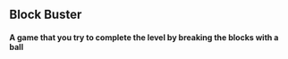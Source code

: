 ## Block Buster

####  A game that you try to complete the level by breaking the blocks with a ball
